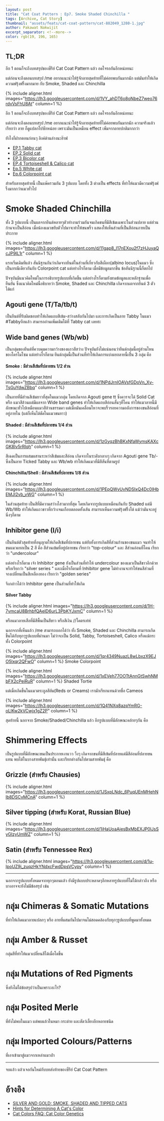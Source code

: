 ```yaml
---
layout: post
title: "Cat Coat Pattern : Ep7. Smoke Shaded Chinchilla "
tags: [Archive, Cat Story]
thumbnail: "assets/feats/cat-coat-pattern/cat-882049_1280-1.jpg"
author: Pakawat Nakwijit
excerpt_separator: <!--more-->
color: rgb(19, 196, 165)
---
```


## TL;DR

อีก 1 ตอนก็จะถึงบทสรุปของซีรีย์ Cat Coat Pattern แล้ว อดใจรอกันอีกหน่อยนะ

แต่ก่อนจะถึงตอนบทสรุป /me อยากแนะนำให้รู้จักลายสุดท้ายที่ไม่ค่อยพบกันมากนัก แต่มันทำให้เกิดความฟรุ้งฟริ้งมากมาย กับ Smoke, Shaded และ Chinchilla

<!--more-->

{% include aligner.html images="https://lh3.googleusercontent.com/d/1VY_ahDT6o8oNbeZ7weo76rdvVsFhU8At" column=1 %}

อีก 1 ตอนก็จะถึงบทสรุปของซีรีย์ Cat Coat Pattern แล้ว อดใจรอกันอีกหน่อยนะ

แต่ก่อนจะถึงตอนบทสรุป /me อยากแนะนำให้รู้จักลายสุดท้ายที่ไม่ค่อยพบกันมากนัก ความจริงแล้วเรียกว่า ลาย ก็ดูแปลกไปซักหน่อย เพราะมันเป็นเหมือน effect เพิ่มจากลายปกติมากกว่า

ยังไงก็ฝากตอนก่อนๆ ลิงค์ด้านล่างนะฮ๊าฟ
* [EP.1 Tabby cat](https://chameleontk.github.io/tabby)
* [EP.2 Solid cat](https://chameleontk.github.io/solid)
* [EP.3 Bicolor cat](https://chameleontk.github.io/bicolor)
* [EP.4 Tortoiseshell & Calico cat](https://chameleontk.github.io/tortoiseshell)
* [Ep.5 White cat](https://chameleontk.github.io/white-cat)
* [Ep.6 Colorpoint cat](https://chameleontk.github.io/colorpoint-cat)

สำหรับลายสุดท้ายนี้ เป็นแพ๊ครวมกัน 3 รูปแบบ โดยทั้ง 3 ต่างเป็น effects ที่ทำให้แมวมีความฟรุ้งฟริ้งมากกว่าแมวทั่วไป

# Smoke Shaded Chinchilla

ทั้ง 3 รูปแบบนี้ เป็นผลจากยีนต์หลายๆตัวทำงานร่วมกันจนเกิดขนที่มีสีเข้มเฉพาะในส่วนปลาย แต่ส่วนก้านจะเป็นสีอ่อน เมื่อน้องแมวขยับตัวไปมาจะทำให้ขนพริ้ว แสดงให้เห็นส่วนที่เป็นสีอ่อนภายเป็นประกาย

{% include aligner.html images="https://lh3.googleusercontent.com/d/11gap8_l17nEXou2f7zHJuyaQcJP9IL1r" column=1 %}

แรกเริ่มเดิมทีแล้ว สันนิฐานกันว่าเกิดจากยีนต์ในส่วนที่เกี่ยวกับสีเผือก(albino locus)ในแมว ซึ่งเป็นกรณีเดียวกันกับ Colorpoint cat แต่อย่างไรก็ตาม เมื่อมีข้อมูลมากขึ้น ข้อสันนิฐานนี้ก็ตกไป

ปัจจุบันมีแนวคิดใหม่ในการอธิบายรูปแบบที่เกิดขึ้น แต่อย่างไรก็ตามยังขาดข้อมูลและหลักฐานเพื่อยืนยัน ซึ่งแนวคิดใหม่นี้อธิบายว่า Smoke, Shaded และ Chinchilla เกิดจากผลจากยีนต์ 3 ตัว ได้แก่

## Agouti gene (T/Ta/tb/t)

เป็นยีนต์ที่รับผิดชอบทำให้เกิดแถบสีเข้ม-สว่างสลับกันไปมา และการเกิดเป็นลาย Tabby ในแมว <span class="tag-en">#Tabbyอีกแล้ว</span> สามารถอ่านเพิ่มเติมได้ที่ Tabby cat เลยฮะ

## Wide band genes (Wb/wb)

เป็นกลุ่มของยีนต์ที่ควบคุมความกว้างของแถวสีสว่าง ปัจจุบันยังไม่แน่นอนว่ายีนต์กลุ่มนี้อยู่ส่วนไหนของโครโมโซม แต่อย่างไรก็ตาม ยีนต์กลุ่มนี้เป็นส่วนที่ทำให้เกิดการแบ่งแยกลายนี้เป็น 3 กลุ่ม คือ

#### Smoke : มีส่วนสีเข้มที่ปลายขน 1/2 ส่วน

{% include aligner.html images="https://lh3.googleusercontent.com/d/1NPdJrnIOAVsfGDoVn_Xv-TsGuYdwZBbq" column=1 %}

เป็นลายที่มีส่วนสีเข้มยาวที่สุดในแมวกลุ่ม โดยเกิดจาก Agouti gene tt ซึ่งควรจะได้ Solid Cat หรือ แมวสีล้วนแต่มีผลจาก Wide band genes ทำให้เกิดแถบสีอ่อนสั้นๆที่โคน ทำให้แมวลายนี้มีลักษณะทั่วไปเหมือนแมวสีล้วนธรรมดา แต่เมื่อมันเคลื่อนไหวจะพบริ้วรอยความอลังการของขนสีอ่อนที่อยู่ภายใน (แต่ก็เห็นได้ชัดในแมวขนยาว)

#### Shaded : มีส่วนสีเข้มที่ปลายขน 1/4 ส่วน

{% include aligner.html images="https://lh3.googleusercontent.com/d/1zGyqzBhBKxNfaWymsKAXcGK8Iv5rRIqh" column=1 %}

สีเฉดเป็นการผสมผสานระหว่าสีเข้มและสีอ่อน เกิดจากในระดับกลางๆ เกิดจาก Agouti gene Tb/- ซึ่งเป็นลาย Ticked Tabby และ Wb/wb ทำให้เกิดแมวที่มีสีสันที่ตามรูป

#### Chinchilla/Shell : มีส่วนสีเข้มที่ปลายขน 1/8 ส่วน

{% include aligner.html images="https://lh3.googleusercontent.com/d/1PEpQWvUvNDSIxQ4Dc0IHbEMJl2vb_vWG" column=1 %}

ในส่วนสุดท้าย เป็นสีที่มีความสว่างไสวมากที่สุด โดยเกิดจากรูปแบบเหมือนกันกับ Shaded แต่มี Wb/Wb ทำให้เกิดแถวขาวที่กว้างจนเกือบตลอดทั้งเส้น สามารถเห็นความฟรุ้งฟริ้งได้ แม้ว่ามันจะอยู่นิ่งๆก็ตาม

## Inhibitor gene (I/i)

เป็นยีนต์ตัวสุดท้ายที่อนุญาตให้เกิดสีเข้มที่ปลายขน แต่ยับยั้งการเกิดสีที่ส่วนก้านของขนแมว จนทำให้ขนแมวแยกเป็น 2 สี คือ สีส่วนเข้มที่อยู่ปลายขน เรียกว่า "top-colour" และ สีส่วนอ่อนที่โคน เรียกว่า "undercolour"

แต่อย่างไรก็ตาม เจ้า Inhibitor gene ยังเป็นส่วนที่ทำให้ undercolour ของแมวเป็นสีขาวอีกด้วย หรือเรียกว่า "silver series " และเมื่อไรก็ตามที่ Inhibitor gene ไม่ทำงานจะทำให้ขนสีส่วนที่จางเปลี่ยนเป็นสีเหลืองทอง เรียกว่า "golden series"

จึงกล่าวได้ว่า Inhibitor gene เป็นส่วนที่ทำให้เกิด

#### Silver Tabby

{% include aligner.html images="https://lh3.googleusercontent.com/d/1H-7vmcaU8BrhbfQAeID6urL3PbKYJxmC" column=1 %}

หรือแมวลายเสือที่มีสีพื้นเป็นสีขาว หรือสีเงิน //โคตรเท่ห์

นอกจากที่เห็นแล้ว /me สามารถบอกได้ว่า ทั้ง Smoke, Shaded และ Chinchilla สามารถเกิดขึ้นได้กับทุกๆรูปแบบที่ผ่านมา ไม่ว่าจะเป็น Solid, Tabby, Tortoiseshell, Calico หรือแม้กระทั้ง Colorpoint

{% include aligner.html images="https://lh3.googleusercontent.com/d/1qr4349NuazL8wLbxzX9EJO5lxqr2QFwO" column=1 %}
Smoke Colorpoint

{% include aligner.html images="https://lh3.googleusercontent.com/d/1xEVeh77OOTtAnnGtSwhNMbFX2cPeiRuR" column=1 %}
Shaded Tortie

แต่เมื่อเกิดขึ้นในแมวตระกูลสีส้ม(Reds or Creams) เรามักเรียกแทนด้วยชื่อ Cameos

{% include aligner.html images="https://lh3.googleusercontent.com/d/1Q41NXq8azpYmRG-oLlKw2kVCwjx1gZ2P" column=1 %}

สุดท้ายนี้ นอกจาก Smoke/Shaded/Chinchilla แล้ว อีกรูปแบบที่มีลักษณะคล้ายๆกัน คือ

# Shimmering Effects

เป็นรูปแบบที่มีลักษณะขนเป็นประกายเงาแวว วิ้งๆ เกิดจากขนที่มีสีเข้มที่ปลายแต่มีสีอ่อนที่ปลายขนแทน พบได้ในบางสายพันธุ์เท่านั้น และเรียกต่างกันไปตามสายพันธุ์ คือ

## Grizzle (สำหรับ Chausies)

{% include aligner.html images="https://lh3.googleusercontent.com/d/1JSxpLNdc_6PuqUEnMHehNlb8DSCvMCnA" column=1 %}

## Silver tipping (สำหรับ Korat, Russian Blue)

{% include aligner.html images="https://lh3.googleusercontent.com/d/1iHaUoaAiesBxMbEXJP0lJsSyGIzyUmWZ" column=1 %}

## Satin (สำหรับ Tennessee Rex)

{% include aligner.html images="https://lh3.googleusercontent.com/d/1u-IpoUZ9j_zuqzHkYNdxcFwdDpsVCypv" column=1 %}

----------------

นอกจากรูปแบบทั้งหมดจากทุกๆตอนแล้ว ยังมีรูปแบบประหลาดๆอีกหลายรูปแบบที่ไม่ได้กล่าวถึง หรือ บางอาจจะยังไม่มีข้อสรุป เช่น

# กลุ่ม Chimeras & Somatic Mutations

ที่ทำให้เกิดแมวลายแปลกๆ หรือ ลายที่ผสมกันไปมาจนไม่สอดคล้องกับทุกๆรูปแบบที่พูดมาทั้งหมด

# กลุ่ม Amber & Russet

กลุ่มสีที่ทำให้แมวเปลี่ยนสีได้เมื่อโตขึ้น

# กลุ่ม Mutations of Red Pigments

ซึ่งยังไม่ได้ข้อสรุปว่าเป็นเพราะอะไร?

# กลุ่ม Posited Merle

ที่ยังไม่พบในแมว แต่พบแล้วในหมา กระต่าย และสัตว์เลี้ยงอีกหลายชนิด

# กลุ่ม Imported Colours/Patterns

ที่เอาเข้ามาสู่แมวจากเหล่าแมวป่า

----------------

จบแล้ว แล้วเจอกันใหม่กับบทส่งท้ายของซีรีย์ Cat Coat Pattern

# อ้างอิง
* [SILVER AND GOLD: SMOKE, SHADED AND TIPPED CATS](http://messybeast.com/chinchillas.htm)
* [Hints for Determining A Cat's Color](http://cfa.org/Breeders/CatColorsGenetics/HintsforDeterminingColor.aspx)
* [Cat Colors FAQ: Cat Color Genetics](http://www.fanciers.com/other-faqs/color-genetics.html#shading)

